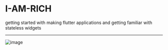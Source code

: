 # I-AM-RICH
getting started with making flutter applications and getting familiar with stateless widgets

_______________________________________________________________________________________________________________
![image](https://user-images.githubusercontent.com/81343012/174226560-0413b7db-86d2-474b-bd08-6a0d220c4c90.png)
